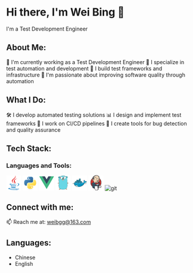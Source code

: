 # Hi there, I'm Wei Bing 👋

I'm a Test Development Engineer

## About Me:

🔭 I'm currently working as a Test Development Engineer
🌱 I specialize in test automation and development
🤖 I build test frameworks and infrastructure
🚀 I'm passionate about improving software quality through automation

## What I Do:

🛠 I develop automated testing solutions
📊 I design and implement test frameworks
🔄 I work on CI/CD pipelines
🐞 I create tools for bug detection and quality assurance

## Tech Stack:

### Languages and Tools:
<p align="left">
<img src="https://raw.githubusercontent.com/devicons/devicon/master/icons/java/java-original.svg" alt="java" width="40" height="40"/>
<img src="https://raw.githubusercontent.com/devicons/devicon/master/icons/python/python-original.svg" alt="python" width="40" height="40"/>
<img src="https://raw.githubusercontent.com/devicons/devicon/master/icons/vuejs/vuejs-original.svg" alt="vue" width="40" height="40"/>
<img src="https://raw.githubusercontent.com/devicons/devicon/master/icons/go/go-original.svg" alt="golang" width="40" height="40"/>
<img src="https://raw.githubusercontent.com/devicons/devicon/master/icons/docker/docker-original.svg" alt="docker" width="40" height="40"/>
<img src="https://raw.githubusercontent.com/devicons/devicon/master/icons/jenkins/jenkins-original.svg" alt="jenkins" width="40" height="40"/>
<img src="https://www.vectorlogo.zone/logos/git-scm/git-scm-icon.svg" alt="git" width="40" height="40"/>
</p>

## Connect with me:
📫 Reach me at: [weibgg@163.com](mailto:weibgg@163.com)

## Languages:
- Chinese
- English

